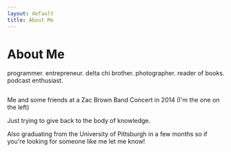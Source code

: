 ```yaml
---
layout: default
title: About Me
---
```


<div class="post">
  <h1 class="pageTitle">About Me</h1>
  <p class="intro">programmer. entrepreneur. delta chi brother. photographer. reader of books. podcast enthusiast.</p>
  <img src="{{ site.url }}/assets/img/ZBB.jpg" alt="">
  <p>Me and some friends at a Zac Brown Band Concert in 2014 (I'm the one on the left)</p>
  <p>Just trying to give back to the body of knowledge.</p>
  <p>Also graduating from the University of Pittsburgh in a few months so if you're looking for someone like me let me know!</p>
</div>

